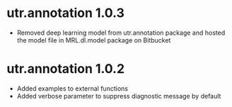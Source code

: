 # utr.annotation 1.0.3
* Removed deep learning model from utr.annotation package and hosted the model file in MRL.dl.model package on Bitbucket

# utr.annotation 1.0.2
* Added examples to external functions
* Added verbose parameter to suppress diagnostic message by default


